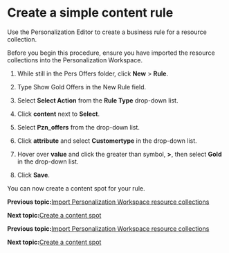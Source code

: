 # Create a simple content rule

Use the Personalization Editor to create a business rule for a resource collection.

Before you begin this procedure, ensure you have imported the resource collections into the Personalization Workspace.

1.  While still in the Pers Offers folder, click **New** \> **Rule**.

2.  Type Show Gold Offers in the New Rule field.

3.  Select **Select Action** from the **Rule Type** drop-down list.

4.  Click **content** next to **Select**.

5.  Select **Pzn\_offers** from the drop-down list.

6.  Click **attribute** and select **Customertype** in the drop-down list.

7.  Hover over **value** and click the greater than symbol, **\>**, then select **Gold** in the drop-down list.

8.  Click **Save**.


You can now create a content spot for your rule.


**Previous topic:**[Import Personalization Workspace resource collections](../pzn/pzn_demo_import_resource_collections.md)

**Next topic:**[Create a content spot](../pzn/pzn_demo_create_content_spot.md)


**Previous topic:**[Import Personalization Workspace resource collections](../pzn/pzn_demo_import_resource_collections.md)

**Next topic:**[Create a content spot](../pzn/pzn_demo_create_content_spot.md)

